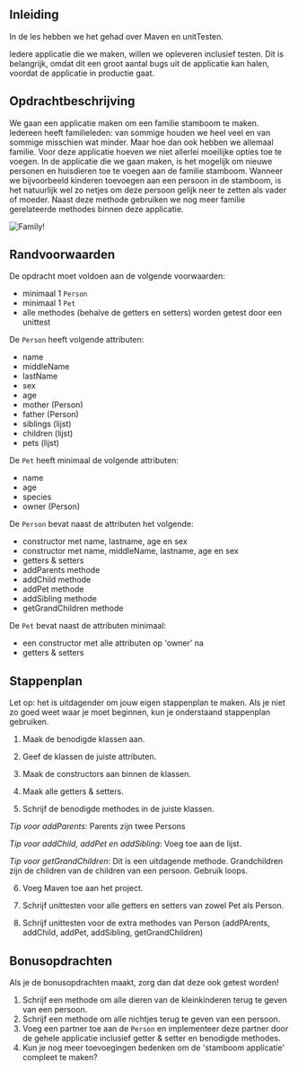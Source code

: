 ## Inleiding
In de les hebben we het gehad over Maven en unitTesten. 

Iedere applicatie die we maken, willen we opleveren inclusief testen. Dit is belangrijk, omdat dit een groot aantal bugs uit de applicatie kan halen, voordat de applicatie in productie gaat.


## Opdrachtbeschrijving
We gaan een applicatie maken om een familie stamboom te maken. Iedereen heeft familieleden: van sommige houden we heel veel en van sommige misschien wat minder. Maar hoe dan ook hebben we allemaal familie.
Voor deze applicatie hoeven we niet allerlei moeilijke opties toe te voegen.
In de applicatie die we gaan maken, is het mogelijk om nieuwe personen en huisdieren toe te voegen aan de familie stamboom. Wanneer we bijvoorbeeld kinderen toevoegen aan een persoon in de stamboom, is het natuurlijk wel zo netjes om deze persoon gelijk neer te zetten als vader of moeder. Naast deze methode gebruiken we nog meer familie gerelateerde methodes binnen deze applicatie. 

![Family!](./assets/Family.JPG)


## Randvoorwaarden
De opdracht moet voldoen aan de volgende voorwaarden:

- minimaal 1 `Person`
- minimaal 1 `Pet`
- alle methodes (behalve de getters en setters) worden getest door een unittest

De `Person` heeft volgende attributen:

- name
- middleName
- lastName
- sex
- age
- mother (Person)
- father (Person)
- siblings (lijst)
- children (lijst)
- pets (lijst)

De `Pet` heeft minimaal de volgende attributen:

- name
- age
- species
- owner (Person)

De `Person` bevat naast de attributen het volgende:

- constructor met name, lastname, age en sex
- constructor met name, middleName, lastname, age en sex
- getters & setters
- addParents methode
- addChild methode
- addPet methode
- addSibling methode
- getGrandChildren methode

De `Pet` bevat naast de attributen minimaal:

- een constructor met alle attributen op 'owner' na
- getters & setters


## Stappenplan
Let op: het is uitdagender om jouw eigen stappenplan te maken. Als je niet zo goed weet waar je moet beginnen, kun je onderstaand stappenplan gebruiken.

1. Maak de benodigde klassen aan.

2. Geef de klassen de juiste attributen.

3. Maak de constructors aan binnen de klassen.

4. Maak alle getters & setters.

5. Schrijf de benodigde methodes in de juiste klassen.

 _Tip voor addParents_: Parents zijn twee Persons
 
 _Tip voor addChild, addPet en addSibling_: Voeg toe aan de lijst.
 
 _Tip voor getGrandChildren_: Dit is een uitdagende methode. Grandchildren zijn de children van de children van een persoon. Gebruik loops.

6. Voeg Maven toe aan het project.

7. Schrijf unittesten voor alle getters en setters van zowel Pet als Person. 

8. Schrijf unittesten voor de extra methodes van Person (addPArents, addChild, addPet, addSibling, getGrandChildren)



## Bonusopdrachten
Als je de bonusopdrachten maakt, zorg dan dat deze ook getest worden!

1. Schrijf een methode om alle dieren van de kleinkinderen terug te geven van een persoon. 
2. Schrijf een methode om alle nichtjes terug te geven van een persoon.
3. Voeg een partner toe aan de `Person` en implementeer deze partner door de gehele applicatie inclusief getter & setter en benodigde methodes.
4. Kun je nog meer toevoegingen bedenken om de 'stamboom applicatie' compleet te maken?
